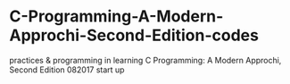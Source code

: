 # C-Programming-A-Modern-Approchi-Second-Edition-codes
practices & programming in learning C Programming: A Modern Approchi, Second Edition
082017 start up
